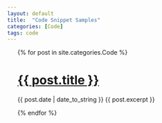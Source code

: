 ```yaml
---
layout: default
title:  "Code Snippet Samples"
categories: [Code]
tags: code
---
```


<ul class="correction">
  {% for post in site.categories.Code %}
    <h1><a href="{{ post.url }}">{{ post.title }}</a></h1>
    <span>{{ post.date | date_to_string }}</span>
     <span> {{ post.excerpt }}</span>
    
  {% endfor %}
</ul>

